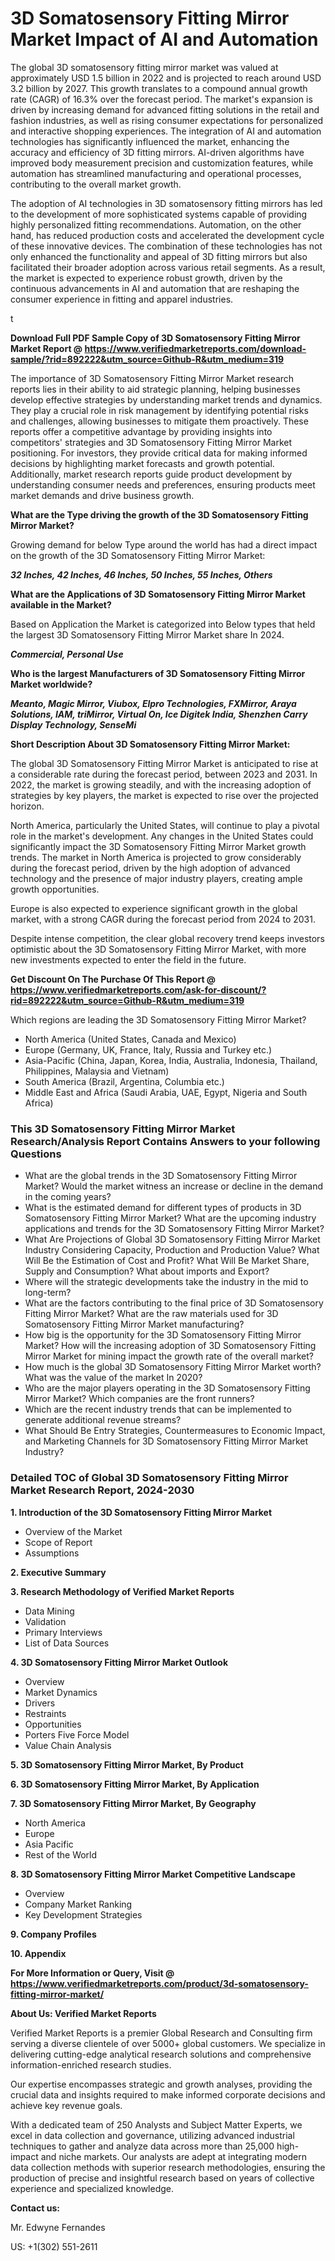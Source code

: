 <meta name="title" content="Global 3D Somatosensory Fitting Mirror Market Impact of AI and Automation"><meta name="description" content="The global 3D somatosensory fitting mirror market was valued at approximately USD 1.5 billion in 2022 and is projected to reach around USD 3.2 billion by 2027. This gr"><meta name="title" content="3D Somatosensory Fitting Mirror Market Size, Share, Scope, Trends, Growth, Opportunities, Analysis, Forecast"><h1>3D Somatosensory Fitting Mirror Market Impact of AI and Automation</h1><p>The global 3D somatosensory fitting mirror market was valued at approximately USD 1.5 billion in 2022 and is projected to reach around USD 3.2 billion by 2027. This growth translates to a compound annual growth rate (CAGR) of 16.3% over the forecast period. The market's expansion is driven by increasing demand for advanced fitting solutions in the retail and fashion industries, as well as rising consumer expectations for personalized and interactive shopping experiences. The integration of AI and automation technologies has significantly influenced the market, enhancing the accuracy and efficiency of 3D fitting mirrors. AI-driven algorithms have improved body measurement precision and customization features, while automation has streamlined manufacturing and operational processes, contributing to the overall market growth.</p><p>The adoption of AI technologies in 3D somatosensory fitting mirrors has led to the development of more sophisticated systems capable of providing highly personalized fitting recommendations. Automation, on the other hand, has reduced production costs and accelerated the development cycle of these innovative devices. The combination of these technologies has not only enhanced the functionality and appeal of 3D fitting mirrors but also facilitated their broader adoption across various retail segments. As a result, the market is expected to experience robust growth, driven by the continuous advancements in AI and automation that are reshaping the consumer experience in fitting and apparel industries.</p>t</p><p id="" class=""><strong>Download Full PDF Sample Copy of 3D Somatosensory Fitting Mirror Market Report @ <a href="https://www.verifiedmarketreports.com/download-sample/?rid=892222&utm_source=Github-R&utm_medium=319" target="_blank">https://www.verifiedmarketreports.com/download-sample/?rid=892222&utm_source=Github-R&utm_medium=319</a></strong></p><p>The importance of&nbsp;3D Somatosensory Fitting Mirror Market research reports lies in their ability to aid strategic planning, helping businesses develop effective strategies by understanding market trends and dynamics. They play a crucial role in risk management by identifying potential risks and challenges, allowing businesses to mitigate them proactively. These reports offer a competitive advantage by providing insights into competitors' strategies and 3D Somatosensory Fitting Mirror Market positioning. For investors, they provide critical data for making informed decisions by highlighting market forecasts and growth potential. Additionally, market research reports guide product development by understanding consumer needs and preferences, ensuring products meet market demands and drive business growth.</p><p><strong>What are the&nbsp;Type driving the growth of the 3D Somatosensory Fitting Mirror Market?</strong></p><p id="" class="">Growing demand for below Type around the world has had a direct impact on the growth of the 3D Somatosensory Fitting Mirror Market:</p><em><strong>32 Inches, 42 Inches, 46 Inches, 50 Inches, 55 Inches, Others</strong></em></p><strong>What are the&nbsp;Applications&nbsp;of 3D Somatosensory Fitting Mirror Market available in the Market?</strong></p><p id="" class="">Based on Application the Market is categorized into Below types that held the largest 3D Somatosensory Fitting Mirror Market share In 2024.</p><em><strong>Commercial, Personal Use</strong></em></p><strong>Who is the largest Manufacturers of 3D Somatosensory Fitting Mirror Market worldwide?</strong></p><p><em><strong>Meanto, Magic Mirror, Viubox, Elpro Technologies, FXMirror, Araya Solutions, IAM, triMirror, Virtual On, Ice Digitek India, Shenzhen Carry Display Technology, SenseMi</strong></em></p><p id="" class=""><strong>Short Description About 3D Somatosensory Fitting Mirror Market:</strong></p><p>The global 3D Somatosensory Fitting Mirror Market is anticipated to rise at a considerable rate during the forecast period, between 2023 and 2031. In 2022, the market is growing steadily, and with the increasing adoption of strategies by key players, the market is expected to rise over the projected horizon.</p><p>North America, particularly the United States, will continue to play a pivotal role in the market's development. Any changes in the United States could significantly impact the 3D Somatosensory Fitting Mirror Market growth trends. The market in North America is projected to grow considerably during the forecast period, driven by the high adoption of advanced technology and the presence of major industry players, creating ample growth opportunities.</p><p>Europe is also expected to experience significant growth in the global market, with a strong CAGR during the forecast period from 2024 to 2031.</p><p>Despite intense competition, the clear global recovery trend keeps investors optimistic about the 3D Somatosensory Fitting Mirror Market, with more new investments expected to enter the field in the future.</p><p id="" class=""><strong>Get Discount On The Purchase Of This Report @ <a href="https://www.verifiedmarketreports.com/ask-for-discount/?rid=892222&utm_source=Github-R&utm_medium=319" target="_blank">https://www.verifiedmarketreports.com/ask-for-discount/?rid=892222&utm_source=Github-R&utm_medium=319</a></strong></p>Which regions are leading the 3D Somatosensory Fitting Mirror Market?</p><ul><li>North America (United States, Canada and Mexico)</li><li>Europe (Germany, UK, France, Italy, Russia and Turkey etc.)</li><li>Asia-Pacific (China, Japan, Korea, India, Australia, Indonesia, Thailand, Philippines, Malaysia and Vietnam)</li><li>South America (Brazil, Argentina, Columbia etc.)</li><li>Middle East and Africa (Saudi Arabia, UAE, Egypt, Nigeria and South Africa)</li></ul><h3 id="" class="">This 3D Somatosensory Fitting Mirror Market Research/Analysis Report Contains Answers to your following Questions</h3><ul><li>What are the global trends in the 3D Somatosensory Fitting Mirror Market? Would the market witness an increase or decline in the demand in the coming years?</li><li>What is the estimated demand for different types of products in 3D Somatosensory Fitting Mirror Market? What are the upcoming industry applications and trends for the 3D Somatosensory Fitting Mirror Market?</li><li>What Are Projections of Global 3D Somatosensory Fitting Mirror Market Industry Considering Capacity, Production and Production Value? What Will Be the Estimation of Cost and Profit? What Will Be Market Share, Supply and Consumption? What about imports and Export?</li><li>Where will the strategic developments take the industry in the mid to long-term?</li><li>What are the factors contributing to the final price of 3D Somatosensory Fitting Mirror Market? What are the raw materials used for 3D Somatosensory Fitting Mirror Market manufacturing?</li><li>How big is the opportunity for the 3D Somatosensory Fitting Mirror Market? How will the increasing adoption of 3D Somatosensory Fitting Mirror Market for mining impact the growth rate of the overall market?</li><li>How much is the global 3D Somatosensory Fitting Mirror Market worth? What was the value of the market In 2020?</li><li>Who are the major players operating in the 3D Somatosensory Fitting Mirror Market? Which companies are the front runners?</li><li>Which are the recent industry trends that can be implemented to generate additional revenue streams?</li><li>What Should Be Entry Strategies, Countermeasures to Economic Impact, and Marketing Channels for 3D Somatosensory Fitting Mirror Market Industry?</li></ul><h3 id="" class="">Detailed TOC of Global 3D Somatosensory Fitting Mirror Market Research Report, 2024-2030</h3><p id="" class=""><strong>1. Introduction of the 3D Somatosensory Fitting Mirror Market</strong></p><ul><li>Overview of the Market</li><li>Scope of Report</li><li>Assumptions</li></ul><p id="" class=""><strong>2. Executive Summary</strong></p><p id="" class=""><strong>3. Research Methodology of Verified Market Reports</strong></p><ul><li>Data Mining</li><li>Validation</li><li>Primary Interviews</li><li>List of Data Sources</li></ul><p id="" class=""><strong>4. 3D Somatosensory Fitting Mirror Market Outlook</strong></p><ul><li>Overview</li><li>Market Dynamics</li><li>Drivers</li><li>Restraints</li><li>Opportunities</li><li>Porters Five Force Model</li><li>Value Chain Analysis</li></ul><p id="" class=""><strong>5. 3D Somatosensory Fitting Mirror Market, By Product</strong></p><p id="" class=""><strong>6. 3D Somatosensory Fitting Mirror Market, By Application</strong></p><p id="" class=""><strong>7. 3D Somatosensory Fitting Mirror Market, By Geography</strong></p><ul><li>North America</li><li>Europe</li><li>Asia Pacific</li><li>Rest of the World</li></ul><p id="" class=""><strong>8. 3D Somatosensory Fitting Mirror Market Competitive Landscape</strong></p><ul><li>Overview</li><li>Company Market Ranking</li><li>Key Development Strategies</li></ul><p id="" class=""><strong>9. Company Profiles</strong></p><p id="" class=""><strong>10. Appendix</strong></p><p id="" class=""><strong>For More Information or Query, Visit @ <a href="https://www.verifiedmarketreports.com/product/3d-somatosensory-fitting-mirror-market/" target="_blank">https://www.verifiedmarketreports.com/product/3d-somatosensory-fitting-mirror-market/</a></strong></p><p id="" class=""><strong>About Us: Verified Market Reports</strong></p><p id="" class="">Verified Market Reports is a premier Global Research and Consulting firm serving a diverse clientele of over 5000+ global customers. We specialize in delivering cutting-edge analytical research solutions and comprehensive information-enriched research studies.</p><p id="" class="">Our expertise encompasses strategic and growth analyses, providing the crucial data and insights required to make informed corporate decisions and achieve key revenue goals.</p><p id="" class="">With a dedicated team of 250 Analysts and Subject Matter Experts, we excel in data collection and governance, utilizing advanced industrial techniques to gather and analyze data across more than 25,000 high-impact and niche markets. Our analysts are adept at integrating modern data collection methods with superior research methodologies, ensuring the production of precise and insightful research based on years of collective experience and specialized knowledge.</p><p id="" class=""><strong>Contact us:</strong></p><p id="" class="">Mr. Edwyne Fernandes</p><p id="" class="">US: +1(302) 551-2611</p>